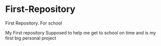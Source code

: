 # First-Repository
First Repository. For school

My First repository
Supposed to help me get to school on time and is my first big personal project
